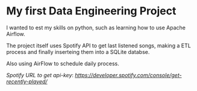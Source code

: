 # My first Data Engineering Project

I wanted to est my skills on python, such as learning how to use Apache Airflow.

The project itself uses Spotify API to get last listened songs, making a ETL process and finally inserteing them into a SQLite databse.

Also using AirFlow to schedule daily process.

_Spotify URL to get api-key_: _https://developer.spotify.com/console/get-recently-played/_


